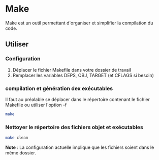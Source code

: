 # Make

Make est un outil permettant d'organiser et simplifier la compilation du code.

## Utiliser

### Configuration
1. Déplacer le fichier Makefile dans votre dossier de travail
2. Remplacer les variables DEPS, OBJ, TARGET (et CFLAGS si besoin)

### compilation et génération dex exécutables
Il faut au préalable se déplacer dans le répertoire contenant le fichier Makefile ou utiliser l'option -f
```bash
make
```

### Nettoyer le répertoire des fichiers objet et exécutables
```bash
make clean
```


**Note** : La configuration actuelle implique que les fichiers soient dans le même dossier.
